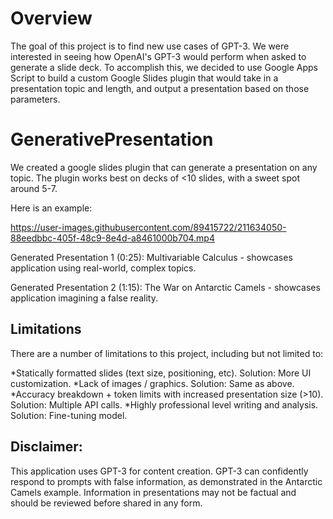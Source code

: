 # Overview

The goal of this project is to find new use cases of GPT-3. We were interested in seeing how OpenAI's GPT-3 would perform when asked to generate a slide deck. To accomplish this, we decided to use Google Apps Script to build a custom Google Slides plugin that would take in a presentation topic and length, and output a presentation based on those parameters. 

# GenerativePresentation
We created a google slides plugin that can generate a presentation on any topic. The plugin works best on decks of <10 slides, with a sweet spot around 5-7.

Here is an example:

https://user-images.githubusercontent.com/89415722/211634050-88eedbbc-405f-48c9-8e4d-a8461000b704.mp4

Generated Presentation 1 (0:25): Multivariable Calculus - showcases application using real-world, complex topics.

Generated Presentation 2 (1:15): The War on Antarctic Camels - showcases application imagining a false reality.

## Limitations

There are a number of limitations to this project, including but not limited to:

*Statically formatted slides (text size, positioning, etc).
Solution: More UI customization.
*Lack of images / graphics.
Solution: Same as above.
*Accuracy breakdown + token limits with increased presentation size (>10).
Solution: Multiple API calls.
*Highly professional level writing and analysis.
Solution: Fine-tuning model.




## Disclaimer:
This application uses GPT-3 for content creation.  GPT-3 can confidently respond to prompts with false information, as demonstrated in the Antarctic Camels example.  Information in presentations may not be factual and should be reviewed before shared in any form.
